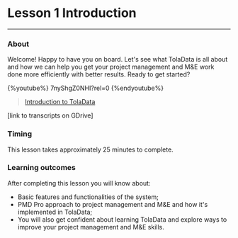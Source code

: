 # Lesson 1 Introduction

---

### About

Welcome! Happy to have you on board. Let's see what TolaData is all about and how we can help you get your project management and M&E work done more efficiently with better results. Ready to get started?

{%youtube%} 7nyShgZ0NHI?rel=0 {%endyoutube%}
> [Introduction to TolaData](https://www.youtube.com/embed/7nyShgZ0NHI?rel=0)

\[link to transcripts on GDrive\]

### Timing

This lesson takes approximately 25 minutes to complete.

### Learning outcomes

After completing this lesson you will know about:

* Basic features and functionalities of the system;
* PMD Pro approach to project management and M&E and how it's implemented in TolaData;
* You will also get confident about learning TolaData and explore ways to improve your project management and M&E skills.

## 




